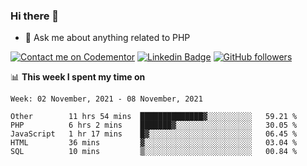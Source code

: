 ### Hi there 👋

<!--
**mustafaculban/mustafaculban** is a ✨ _special_ ✨ repository because its `README.md` (this file) appears on your GitHub profile.

Here are some ideas to get you started:

- 🌱 I’m currently learning ...
- 👯 I’m looking to collaborate on ...
- 🤔 I’m looking for help with ...
- 📫 How to reach me: ...
- 😄 Pronouns: ...
- ⚡ Fun fact: ...

-->
- 💬 Ask me about anything related to PHP

[![Contact me on Codementor](https://www.codementor.io/m-badges/karamusluk/book-session.svg)](https://www.codementor.io/@karamusluk?refer=badge)
[![Linkedin Badge](https://img.shields.io/badge/-Mustafa%20Culban-blue?style=social&logo=Linkedin&logoColor=blue&link=https://www.linkedin.com/in/mustafaculban/)](https://www.linkedin.com/in/mustafaculban/) 
[![GitHub followers](https://img.shields.io/github/followers/karamusluk?label=Follow&style=social)](https://github.com/karamusluk/?tab=follow)


📊 **This week I spent my time on**
<!--START_SECTION:waka-->
```text
Week: 02 November, 2021 - 08 November, 2021

Other        11 hrs 54 mins  ██████████████▓░░░░░░░░░░   59.21 % 
PHP          6 hrs 2 mins    ███████▓░░░░░░░░░░░░░░░░░   30.05 % 
JavaScript   1 hr 17 mins    █▓░░░░░░░░░░░░░░░░░░░░░░░   06.45 % 
HTML         36 mins         ▓░░░░░░░░░░░░░░░░░░░░░░░░   03.04 % 
SQL          10 mins         ▒░░░░░░░░░░░░░░░░░░░░░░░░   00.84 % 
```
<!--END_SECTION:waka-->

